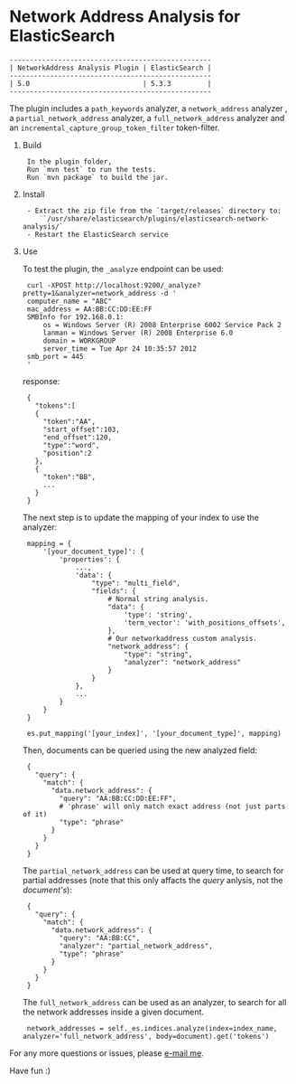 Network Address Analysis for ElasticSearch
=========================================


    --------------------------------------------------
    | NetworkAddress Analysis Plugin | ElasticSearch |
    --------------------------------------------------
    | 5.0                            | 5.3.3         |
    --------------------------------------------------


The plugin includes a `path_keywords` analyzer, a `network_address` analyzer , a `partial_network_address` analyzer, a `full_network_address` analyzer 
and an `incremental_capture_group_token_filter` token-filter.


1. Build
	
	    In the plugin folder,
	    Run `mvn test` to run the tests.
	    Run `mvn package` to build the jar.

2. Install
	
	    - Extract the zip file from the `target/releases` directory to:
	        `/usr/share/elasticsearch/plugins/elasticsearch-network-analysis/`
    	- Restart the ElasticSearch service
	
3. Use

	To test the plugin, the `_analyze` endpoint can be used:

		curl -XPOST http://localhost:9200/_analyze?pretty=1&analyzer=network_address -d '
		computer_name = "ABC"                                                   
		mac_address = AA:BB:CC:DD:EE:FF                                         
		SMBInfo for 192.168.0.1:                                               
			os = Windows Server (R) 2008 Enterprise 6002 Service Pack 2         
			lanman = Windows Server (R) 2008 Enterprise 6.0                     
			domain = WORKGROUP                                                  
			server_time = Tue Apr 24 10:35:57 2012                              
		smb_port = 445                                                          
		'

	 response:

		{
		  "tokens":[
		  {
			"token":"AA",
			"start_offset":103,
			"end_offset":120,
			"type":"word",
			"position":2
		  },
		  {
			"token":"BB",
			...
		  }
		}

	The next step is to update the mapping of your index to use the analyzer:

		mapping = {
			'[your_document_type]': {
				'properties': {
					...,
					'data': {
						"type": "multi_field",
						"fields": {
							# Normal string analysis. 
							"data": {
								'type': 'string',
								'term_vector': 'with_positions_offsets',
							},
							# Our networkaddress custom analysis.
							"network_address": {
								"type": "string",
								"analyzer": "network_address"
							}
						}
					},
					...
				}
			}
		}

		es.put_mapping('[your_index]', '[your_document_type]', mapping)

	Then, documents can be queried using the new analyzed field:

		{
		  "query": {
			"match": {
			  "data.network_address": {
				"query": "AA:BB:CC:DD:EE:FF",
				# 'phrase' will only match exact address (not just parts of it)
				"type": "phrase"
			  }
			}
		  }
		}

	The `partial_network_address` can be used at query time, to search for partial addresses (note that this only affacts the *query* anlysis, not the *document's*):

		{
		  "query": {
			"match": {
			  "data.network_address": {
				"query": "AA:BB:CC",
				"analyzer": "partial_network_address",
				"type": "phrase"
			  }
			}
		  }
		}
		
	The `full_network_address` can be used as an analyzer, to search for all the network addresses inside a given document.

		network_addresses = self._es.indices.analyze(index=index_name, analyzer='full_network_address', body=document).get('tokens')

For any more questions or issues, please [e-mail me](mailto:ofirbrukner@gmail.com).

Have fun :)
